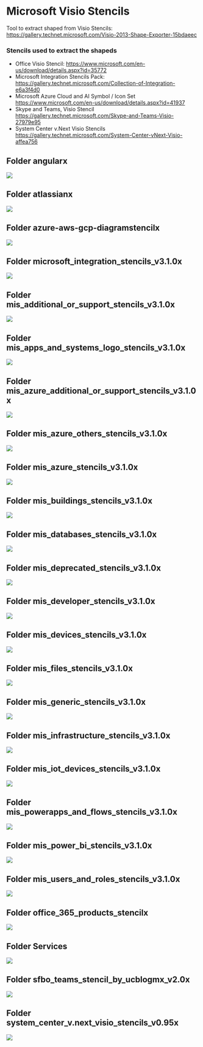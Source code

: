 # Microsoft Visio Stencils

Tool to extract shaped from Visio Stencils: <br>
https://gallery.technet.microsoft.com/Visio-2013-Shape-Exporter-15bdaeec

### Stencils used to extract the shapeds

- Office Visio Stencil: https://www.microsoft.com/en-us/download/details.aspx?id=35772
- Microsoft Integration Stencils Pack: https://gallery.technet.microsoft.com/Collection-of-Integration-e6a3f4d0
- Microsoft Azure Cloud and AI Symbol / Icon Set https://www.microsoft.com/en-us/download/details.aspx?id=41937
- Skype and Teams, Visio Stencil https://gallery.technet.microsoft.com/Skype-and-Teams-Visio-27979e95
- System Center v.Next Visio Stencils https://gallery.technet.microsoft.com/System-Center-vNext-Visio-affea756


## Folder angularx

![](sprites/angularx.png)

## Folder atlassianx

![](sprites/atlassianx.png)

## Folder azure-aws-gcp-diagramstencilx

![](sprites/azure-aws-gcp-diagramstencilx.png)

## Folder microsoft_integration_stencils_v3.1.0x

![](sprites/microsoft_integration_stencils_v3.1.0x.png)

## Folder mis_additional_or_support_stencils_v3.1.0x

![](sprites/mis_additional_or_support_stencils_v3.1.0x.png)

## Folder mis_apps_and_systems_logo_stencils_v3.1.0x

![](sprites/mis_apps_and_systems_logo_stencils_v3.1.0x.png)

## Folder mis_azure_additional_or_support_stencils_v3.1.0x

![](sprites/mis_azure_additional_or_support_stencils_v3.1.0x.png)

## Folder mis_azure_others_stencils_v3.1.0x

![](sprites/mis_azure_others_stencils_v3.1.0x.png)

## Folder mis_azure_stencils_v3.1.0x

![](sprites/mis_azure_stencils_v3.1.0x.png)

## Folder mis_buildings_stencils_v3.1.0x

![](sprites/mis_buildings_stencils_v3.1.0x.png)

## Folder mis_databases_stencils_v3.1.0x

![](sprites/mis_databases_stencils_v3.1.0x.png)

## Folder mis_deprecated_stencils_v3.1.0x

![](sprites/mis_deprecated_stencils_v3.1.0x.png)

## Folder mis_developer_stencils_v3.1.0x

![](sprites/mis_developer_stencils_v3.1.0x.png)

## Folder mis_devices_stencils_v3.1.0x

![](sprites/mis_devices_stencils_v3.1.0x.png)

## Folder mis_files_stencils_v3.1.0x

![](sprites/mis_files_stencils_v3.1.0x.png)

## Folder mis_generic_stencils_v3.1.0x

![](sprites/mis_generic_stencils_v3.1.0x.png)

## Folder mis_infrastructure_stencils_v3.1.0x

![](sprites/mis_infrastructure_stencils_v3.1.0x.png)

## Folder mis_iot_devices_stencils_v3.1.0x

![](sprites/mis_iot_devices_stencils_v3.1.0x.png)

## Folder mis_powerapps_and_flows_stencils_v3.1.0x

![](sprites/mis_powerapps_and_flows_stencils_v3.1.0x.png)

## Folder mis_power_bi_stencils_v3.1.0x

![](sprites/mis_power_bi_stencils_v3.1.0x.png)

## Folder mis_users_and_roles_stencils_v3.1.0x

![](sprites/mis_users_and_roles_stencils_v3.1.0x.png)

## Folder office_365_products_stencilx

![](sprites/office_365_products_stencilx.png)

## Folder Services

![](sprites/Services.png)

## Folder sfbo_teams_stencil_by_ucblogmx_v2.0x

![](sprites/sfbo_teams_stencil_by_ucblogmx_v2.0x.png)

## Folder system_center_v.next_visio_stencils_v0.95x

![](sprites/system_center_v.next_visio_stencils_v0.95x.png)